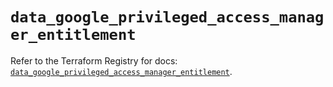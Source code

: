 # `data_google_privileged_access_manager_entitlement`

Refer to the Terraform Registry for docs: [`data_google_privileged_access_manager_entitlement`](https://registry.terraform.io/providers/hashicorp/google-beta/6.48.0/docs/data-sources/google_privileged_access_manager_entitlement).
